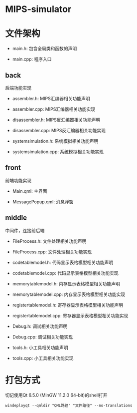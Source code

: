 # MIPS-simulator

# 文件架构

- main.h: 包含全局类和函数的声明

- main.cpp: 程序入口

## back

后端功能实现

- assembler.h: MIPS汇编器相关功能声明

- assembler.cpp: MIPS汇编器相关功能实现

- disassembler.h: MIPS反汇编器相关功能声明

- disassembler.cpp: MIPS反汇编器相关功能实现

- systemsimulation.h: 系统模拟相关功能声明

- systemsimulation.cpp: 系统模拟相关功能实现

## front

前端功能实现

- Main.qml: 主界面

- MessagePopup.qml: 消息弹窗

## middle

中间件，连接前后端

- FileProcess.h: 文件处理相关功能声明

- FileProcess.cpp: 文件处理相关功能实现

- codetablemodel.h: 代码显示表格模型相关功能声明

- codetablemodel.cpp: 代码显示表格模型相关功能实现

- memorytablemodel.h: 内存显示表格模型相关功能声明

- memorytablemodel.cpp: 内存显示表格模型相关功能实现

- registertablemodel.h: 寄存器显示表格模型相关功能声明

- registertablemodel.cpp: 寄存器显示表格模型相关功能实现

- Debug.h: 调试相关功能声明

- Debug.cpp: 调试相关功能实现

- tools.h: 小工具相关功能声明

- tools.cpp: 小工具相关功能实现


# 打包方式	

切记使用Qt 6.5.0 (MinGW 11.2.0 64-bit)的shell打开

```
windeployqt --qmldir "QML路径" "文件路径" --no-translations
```

